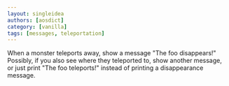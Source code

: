 ```yaml
---
layout: singleidea
authors: [aosdict]
category: [vanilla]
tags: [messages, teleportation]
---
```

When a monster teleports away, show a message "The foo disappears!" Possibly, if you also see where they teleported to, show another message, or just print "The foo teleports!" instead of printing a disappearance message.

